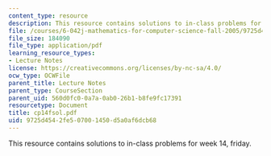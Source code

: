 ```yaml
---
content_type: resource
description: This resource contains solutions to in-class problems for week 14, friday.
file: /courses/6-042j-mathematics-for-computer-science-fall-2005/9725d4542fe507001450d5a0af6dcb68_cp14fsol.pdf
file_size: 184090
file_type: application/pdf
learning_resource_types:
- Lecture Notes
license: https://creativecommons.org/licenses/by-nc-sa/4.0/
ocw_type: OCWFile
parent_title: Lecture Notes
parent_type: CourseSection
parent_uid: 560d0fc0-0a7a-0ab0-26b1-b8fe9fc17391
resourcetype: Document
title: cp14fsol.pdf
uid: 9725d454-2fe5-0700-1450-d5a0af6dcb68
---
```

This resource contains solutions to in-class problems for week 14, friday.